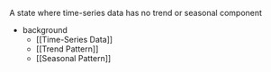 A state where time-series data has no trend or seasonal component

- background
	- [[Time-Series Data]]
	- [[Trend Pattern]]
	- [[Seasonal Pattern]]